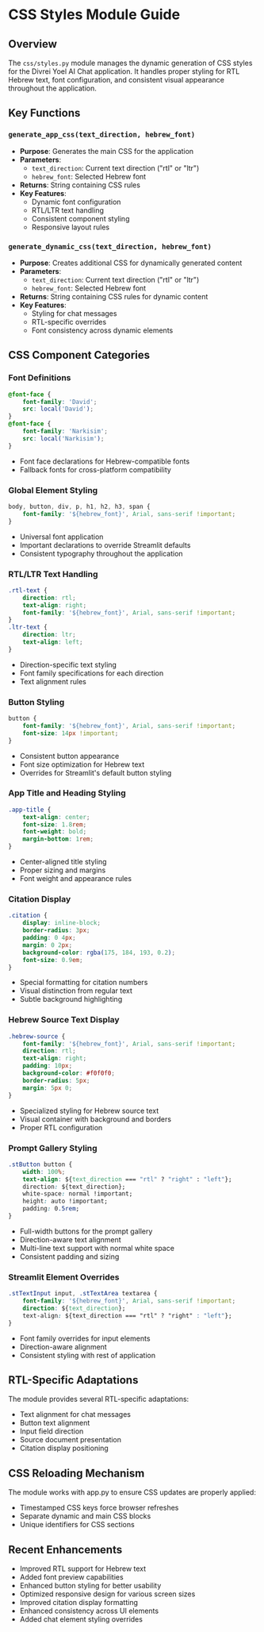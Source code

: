 # CSS Styles Module Guide

## Overview
The `css/styles.py` module manages the dynamic generation of CSS styles for the Divrei Yoel AI Chat application. It handles proper styling for RTL Hebrew text, font configuration, and consistent visual appearance throughout the application.

## Key Functions

### `generate_app_css(text_direction, hebrew_font)`
- **Purpose**: Generates the main CSS for the application
- **Parameters**:
  - `text_direction`: Current text direction ("rtl" or "ltr")
  - `hebrew_font`: Selected Hebrew font
- **Returns**: String containing CSS rules
- **Key Features**:
  - Dynamic font configuration
  - RTL/LTR text handling
  - Consistent component styling
  - Responsive layout rules

### `generate_dynamic_css(text_direction, hebrew_font)`
- **Purpose**: Creates additional CSS for dynamically generated content
- **Parameters**:
  - `text_direction`: Current text direction ("rtl" or "ltr")
  - `hebrew_font`: Selected Hebrew font
- **Returns**: String containing CSS rules for dynamic content
- **Key Features**:
  - Styling for chat messages
  - RTL-specific overrides
  - Font consistency across dynamic elements

## CSS Component Categories

### Font Definitions
```css
@font-face {
    font-family: 'David';
    src: local('David');
}
@font-face {
    font-family: 'Narkisim';
    src: local('Narkisim');
}
```
- Font face declarations for Hebrew-compatible fonts
- Fallback fonts for cross-platform compatibility

### Global Element Styling
```css
body, button, div, p, h1, h2, h3, span {
    font-family: '${hebrew_font}', Arial, sans-serif !important;
}
```
- Universal font application
- Important declarations to override Streamlit defaults
- Consistent typography throughout the application

### RTL/LTR Text Handling
```css
.rtl-text {
    direction: rtl;
    text-align: right;
    font-family: '${hebrew_font}', Arial, sans-serif !important;
}
.ltr-text {
    direction: ltr;
    text-align: left;
}
```
- Direction-specific text styling
- Font family specifications for each direction
- Text alignment rules

### Button Styling
```css
button {
    font-family: '${hebrew_font}', Arial, sans-serif !important;
    font-size: 14px !important;
}
```
- Consistent button appearance
- Font size optimization for Hebrew text
- Overrides for Streamlit's default button styling

### App Title and Heading Styling
```css
.app-title {
    text-align: center;
    font-size: 1.8rem;
    font-weight: bold;
    margin-bottom: 1rem;
}
```
- Center-aligned title styling
- Proper sizing and margins
- Font weight and appearance rules

### Citation Display
```css
.citation {
    display: inline-block;
    border-radius: 3px;
    padding: 0 4px;
    margin: 0 2px;
    background-color: rgba(175, 184, 193, 0.2);
    font-size: 0.9em;
}
```
- Special formatting for citation numbers
- Visual distinction from regular text
- Subtle background highlighting

### Hebrew Source Text Display
```css
.hebrew-source {
    font-family: '${hebrew_font}', Arial, sans-serif !important;
    direction: rtl;
    text-align: right;
    padding: 10px;
    background-color: #f0f0f0;
    border-radius: 5px;
    margin: 5px 0;
}
```
- Specialized styling for Hebrew source text
- Visual container with background and borders
- Proper RTL configuration

### Prompt Gallery Styling
```css
.stButton button {
    width: 100%;
    text-align: ${text_direction === "rtl" ? "right" : "left"};
    direction: ${text_direction};
    white-space: normal !important;
    height: auto !important;
    padding: 0.5rem;
}
```
- Full-width buttons for the prompt gallery
- Direction-aware text alignment
- Multi-line text support with normal white space
- Consistent padding and sizing

### Streamlit Element Overrides
```css
.stTextInput input, .stTextArea textarea {
    font-family: '${hebrew_font}', Arial, sans-serif !important;
    direction: ${text_direction};
    text-align: ${text_direction === "rtl" ? "right" : "left"};
}
```
- Font family overrides for input elements
- Direction-aware alignment
- Consistent styling with rest of application

## RTL-Specific Adaptations
The module provides several RTL-specific adaptations:
- Text alignment for chat messages
- Button text alignment
- Input field direction
- Source document presentation
- Citation display positioning

## CSS Reloading Mechanism
The module works with app.py to ensure CSS updates are properly applied:
- Timestamped CSS keys force browser refreshes
- Separate dynamic and main CSS blocks
- Unique identifiers for CSS sections

## Recent Enhancements
- Improved RTL support for Hebrew text
- Added font preview capabilities
- Enhanced button styling for better usability
- Optimized responsive design for various screen sizes
- Improved citation display formatting
- Enhanced consistency across UI elements
- Added chat element styling overrides 